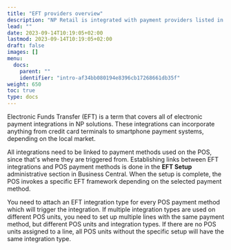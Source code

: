 ```yaml
---
title: "EFT providers overview"
description: "NP Retail is integrated with payment providers listed in this article."
lead: ""
date: 2023-09-14T10:19:05+02:00
lastmod: 2023-09-14T10:19:05+02:00
draft: false
images: []
menu:
  docs:
    parent: ""
    identifier: "intro-af34bb080194e8396cb17268661db35f"
weight: 650
toc: true
type: docs
---
```


Electronic Funds Transfer (EFT) is a term that covers all of electronic payment integrations in NP solutions. These integrations can incorporate anything from credit card terminals to smartphone payment systems, depending on the local market.

All integrations need to be linked to payment methods used on the POS, since that's where they are triggered from. Establishing links between EFT integrations and POS payment methods is done in the **EFT Setup** administrative section in Business Central. When the setup is complete, the POS invokes a specific EFT framework depending on the selected payment method.

You need to attach an EFT integration type for every POS payment method which will trigger the integration. If multiple integration types are used on different POS units, you need to set up multiple lines with the same payment method, but different POS units and integration types. If there are no POS units assigned to a line, all POS units without the specific setup will have the same integration type.
